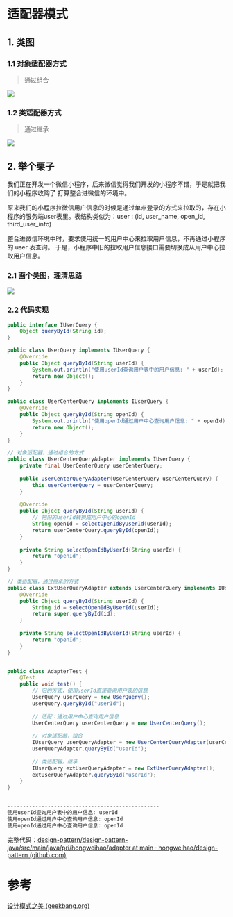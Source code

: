 # 适配器模式
## 1. 类图

### 1.1 对象适配器方式
> 通过组合

![](https://cdn.jsdelivr.net/gh/hongweihao/md-image-repo/image/adapter_object.png)

### 1.2 类适配器方式
> 通过继承

![](https://cdn.jsdelivr.net/gh/hongweihao/md-image-repo/image/adapter_class.png)

## 2. 举个栗子
我们正在开发一个微信小程序，后来微信觉得我们开发的小程序不错，于是就把我们的小程序收购了
打算整合进微信的环境中。

原来我们的小程序拉微信用户信息的时候是通过单点登录的方式来拉取的，存在小程序的服务端user表里。表结构类似为：user : (id, user_name, open_id, third_user_info)

整合进微信环境中时，要求使用统一的用户中心来拉取用户信息，不再通过小程序的 user 表查询。
于是，小程序中旧的拉取用户信息接口需要切换成从用户中心拉取用户信息。

### 2.1 画个类图，理清思路
![](https://cdn.jsdelivr.net/gh/hongweihao/md-image-repo/image/user_center.png)


### 2.2 代码实现
```java
public interface IUserQuery {  
    Object queryById(String id);  
}
```


```java
public class UserQuery implements IUserQuery {  
    @Override  
    public Object queryById(String userId) {  
        System.out.println("使用userId查询用户表中的用户信息: " + userId);  
        return new Object();  
    }  
}
```

```java
public class UserCenterQuery implements IUserQuery {  
    @Override  
    public Object queryById(String openId) {  
        System.out.println("使用openId通过用户中心查询用户信息: " + openId);  
        return new Object();  
    }  
}
```

```java
// 对象适配器，通过组合的方式
public class UserCenterQueryAdapter implements IUserQuery {  
    private final UserCenterQuery userCenterQuery;  
  
    public UserCenterQueryAdapter(UserCenterQuery userCenterQuery) {  
        this.userCenterQuery = userCenterQuery;  
    }  
  
    @Override  
    public Object queryById(String userId) {  
        // 把旧的userId转换成用户中心的openId  
        String openId = selectOpenIdByUserId(userId);  
        return userCenterQuery.queryById(openId);  
    }  
  
    private String selectOpenIdByUserId(String userId) {  
        return "openId";  
    }  
}
```


```java
// 类适配器，通过继承的方式
public class ExtUserQueryAdapter extends UserCenterQuery implements IUserQuery {  
    @Override  
    public Object queryById(String userId) {  
        String id = selectOpenIdByUserId(userId);  
        return super.queryById(id);  
    }  
  
    private String selectOpenIdByUserId(String userId) {  
        return "openId";  
    }  
}
```

```java

public class AdapterTest {  
    @Test  
    public void test() {  
        // 旧的方式，使用userId直接查询用户表的信息  
        UserQuery userQuery = new UserQuery();  
        userQuery.queryById("userId");  
  
        // 适配：通过用户中心查询用户信息  
        UserCenterQuery userCenterQuery = new UserCenterQuery();  
  
        // 对象适配器，组合  
        IUserQuery userQueryAdapter = new UserCenterQueryAdapter(userCenterQuery);  
        userQueryAdapter.queryById("userId");  
  
        // 类适配器，继承  
        IUserQuery extUserQueryAdapter = new ExtUserQueryAdapter();  
        extUserQueryAdapter.queryById("userId");  
    }  
}


-------------------------------------------------
使用userId查询用户表中的用户信息: userId
使用openId通过用户中心查询用户信息: openId
使用openId通过用户中心查询用户信息: openId
```

完整代码：[design-pattern/design-pattern-java/src/main/java/pri/hongweihao/adapter at main · hongweihao/design-pattern (github.com)](https://github.com/hongweihao/design-pattern/tree/main/design-pattern-java/src/main/java/pri/hongweihao/adapter)

# 参考
[设计模式之美 (geekbang.org)](https://time.geekbang.org/column/intro/100039001?tab=catalog)
